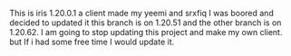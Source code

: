 This is iris 1.20.0.1 a client made my yeemi and srxfiq I was boored and decided to updated it this branch is on 1.20.51 and the other branch is on 1.20.62.
I am going to stop updating this project and make my own client.
but If i had some free time I would update it.
